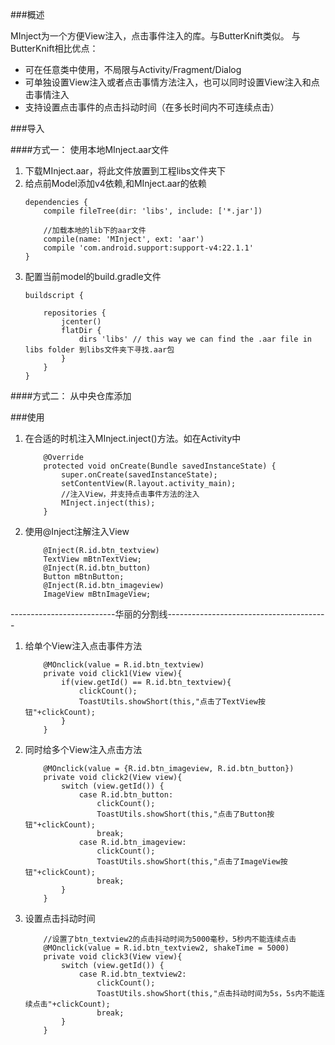 ###概述

MInject为一个方便View注入，点击事件注入的库。与ButterKnift类似。
与ButterKnift相比优点：
- 可在任意类中使用，不局限与Activity/Fragment/Dialog
- 可单独设置View注入或者点击事情方法注入，也可以同时设置View注入和点击事情注入
- 支持设置点击事件的点击抖动时间（在多长时间内不可连续点击）

###导入

####方式一： 使用本地MInject.aar文件
1. 下载MInject.aar，将此文件放置到工程libs文件夹下
2. 给点前Model添加v4依赖,和MInject.aar的依赖
    ```
    dependencies {
        compile fileTree(dir: 'libs', include: ['*.jar'])

        //加载本地的lib下的aar文件
        compile(name: 'MInject', ext: 'aar')
        compile 'com.android.support:support-v4:22.1.1'
    }
    ```
3. 配置当前model的build.gradle文件
    ```
    buildscript {

        repositories {
            jcenter()
            flatDir {
                dirs 'libs' // this way we can find the .aar file in libs folder 到libs文件夹下寻找.aar包
            }
        }
    }
    ```

####方式二： 从中央仓库添加


###使用
1. 在合适的时机注入MInject.inject()方法。如在Activity中
    ```
        @Override
        protected void onCreate(Bundle savedInstanceState) {
            super.onCreate(savedInstanceState);
            setContentView(R.layout.activity_main);
            //注入View，并支持点击事件方法的注入
            MInject.inject(this);
        }
    ```
2. 使用@Inject注解注入View
    ```
        @Inject(R.id.btn_textview)
        TextView mBtnTextView;
        @Inject(R.id.btn_button)
        Button mBtnButton;
        @Inject(R.id.btn_imageview)
        ImageView mBtnImageView;
    ```
--------------------------华丽的分割线----------------------------------------

1. 给单个View注入点击事件方法
    ```
        @MOnclick(value = R.id.btn_textview)
        private void click1(View view){
            if(view.getId() == R.id.btn_textview){
                clickCount();
                ToastUtils.showShort(this,"点击了TextView按钮"+clickCount);
            }
        }
    ```
2. 同时给多个View注入点击方法

    ```
        @MOnclick(value = {R.id.btn_imageview, R.id.btn_button})
        private void click2(View view){
            switch (view.getId()) {
                case R.id.btn_button:
                    clickCount();
                    ToastUtils.showShort(this,"点击了Button按钮"+clickCount);
                    break;
                case R.id.btn_imageview:
                    clickCount();
                    ToastUtils.showShort(this,"点击了ImageView按钮"+clickCount);
                    break;
            }
        }
   ```
3. 设置点击抖动时间
    ```
        //设置了btn_textview2的点击抖动时间为5000毫秒，5秒内不能连续点击
        @MOnclick(value = R.id.btn_textview2, shakeTime = 5000)
        private void click3(View view){
            switch (view.getId()) {
                case R.id.btn_textview2:
                    clickCount();
                    ToastUtils.showShort(this,"点击抖动时间为5s，5s内不能连续点击"+clickCount);
                    break;
            }
        }
    ```


